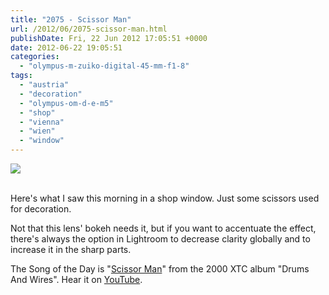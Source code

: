 ```yaml
---
title: "2075 - Scissor Man"
url: /2012/06/2075-scissor-man.html
publishDate: Fri, 22 Jun 2012 17:05:51 +0000
date: 2012-06-22 19:05:51
categories: 
  - "olympus-m-zuiko-digital-45-mm-f1-8"
tags: 
  - "austria"
  - "decoration"
  - "olympus-om-d-e-m5"
  - "shop"
  - "vienna"
  - "wien"
  - "window"
---
```

<div class="container">
<div class="center"><a target="_blank" href="https://d25zfm9zpd7gm5.cloudfront.net/1200x1200/2012/20120622_075703_lr.jpg"><img src="https://d25zfm9zpd7gm5.cloudfront.net/0600x0600/2012/20120622_075703_lr.jpg" /></a></div>
</div>
<br />

Here's what I saw this morning in a shop window. Just some scissors used for decoration.

 Not that this lens' bokeh needs it, but if you want to accentuate the effect, there's always the option in Lightroom to decrease clarity globally and to increase it in the sharp parts. 

The Song of the Day is "<a href="http://www.lyricsmode.com/lyrics/x/xtc/scissor_man.html" target="_blank">Scissor Man</a>" from the 2000 XTC album "Drums And Wires". Hear it on <a href="http://www.youtube.com/watch?v=eXwhgi7YdvQ" target="_blank">YouTube</a>.

